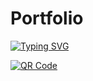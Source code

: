 # Portfolio
  
  
[![Typing SVG](https://readme-typing-svg.demolab.com/?font=Fira+Code&pause=1000&color=F0F0F0&width=400&lines=🔗+My+Portfolio;Check+My+Projects)](https://match00.github.io/)


[<img src="https://api.qrserver.com/v1/create-qr-code/?size=150x150&data=https://match00.github.io" alt="QR Code"/>](https://match00.github.io/)



